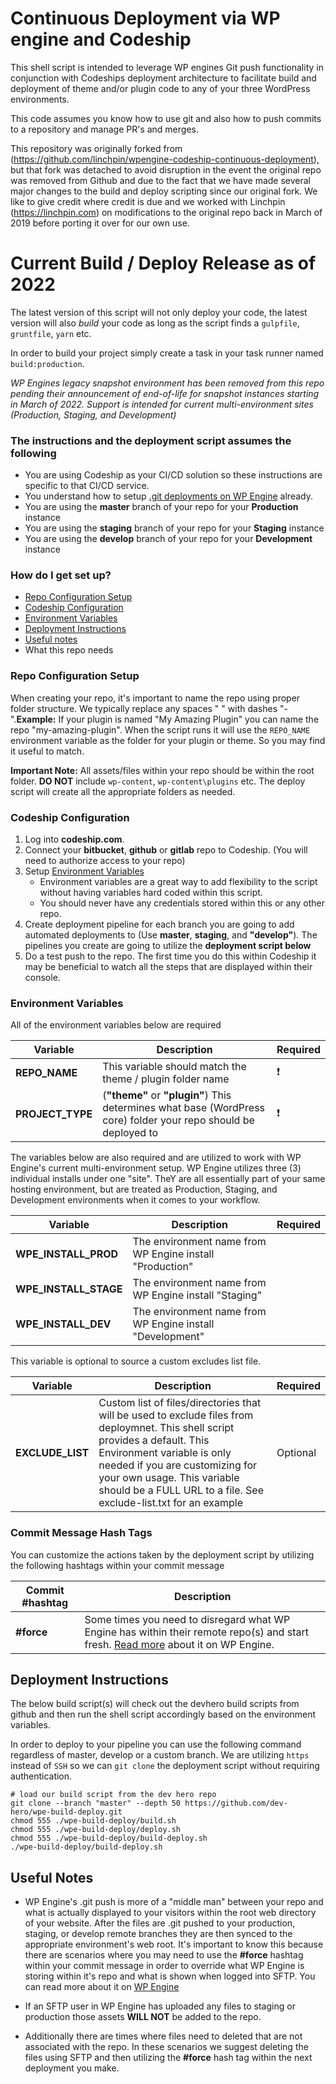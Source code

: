 # Continuous Deployment via WP engine and Codeship

This shell script is intended to leverage WP engines Git push functionality in conjunction with Codeships deployment architecture to facilitate build and deployment of theme and/or plugin code to any of your three WordPress environments.

This code assumes you know how to use git and also how to push commits to a repository and manage PR's and merges.

This repository was originally forked from (https://github.com/linchpin/wpengine-codeship-continuous-deployment), but that fork was detached to avoid disruption in the event the original repo was removed from Github and due to the fact that we have made several major changes to the build and deploy scripting since our original fork. We like to give credit where credit is due and we worked with Linchpin (https://linchpin.com) on modifications to the original repo back in March of 2019 before porting it over for our own use.

# Current Build / Deploy Release as of 2022

The latest version of this script will not only deploy your code, the latest version will also *build* your code as long as the script finds a `gulpfile`, `gruntfile`, `yarn` etc. 

In order to build your project simply create a task in your task runner named `build:production`.

*WP Engines legacy snapshot environment has been removed from this repo pending their announcement of end-of-life for snapshot instances starting in March of 2022. Support is intended for current multi-environment sites (Production, Staging, and Development)*

### The instructions and the deployment script assumes the following

* You are using Codeship as your CI/CD solution so these instructions are specific to that CI/CD service.
* You understand how to setup [.git deployments on WP Engine](https://wpengine.com/git/) already.
* You are using the **master** branch of your repo for your **Production** instance
* You are using the **staging** branch of your repo for your **Staging** instance
* You are using the **develop** branch of your repo for your **Development** instance

### How do I get set up?

* [Repo Configuration Setup](https://github.com/dev-hero/wpe-build-deploy#repo-configuration-setup)
* [Codeship Configuration](https://github.com/dev-hero/wpe-build-deploy#codeship-configuration)
* [Environment Variables](https://github.com/dev-hero/wpe-build-deploy#environment-variables)
* [Deployment Instructions](https://github.com/dev-hero/wpe-build-deploy#deployment-instructions)
* [Useful notes](https://github.com/dev-hero/wpe-build-deploy#useful-notes)
* What this repo needs

### Repo Configuration Setup

When creating your repo, it's important to name the repo using proper folder structure. We typically replace any spaces " " with dashes "-".**Example:** If your plugin is named "My Amazing Plugin" you can name the repo "my-amazing-plugin". When the script runs it will use the `REPO_NAME` environment variable as the folder for your plugin or theme. So you may find it useful to match.

**Important Note:** All assets/files within your repo should be within the root folder. **DO NOT** include `wp-content`, `wp-content\plugins` etc. The deploy script will create all the appropriate folders as needed.

### Codeship Configuration

1. Log into **codeship.com**.
2. Connect your **bitbucket**, **github** or **gitlab** repo to Codeship. (You will need to authorize access to your repo)
3. Setup [Environment Variables](https://github.com/linchpin/wpe-build-deploy#environment-variables)
    * Environment variables are a great way to add flexibility to the script without having variables hard coded within this script.
    * You should never have any credentials stored within this or any other repo.
4. Create deployment pipeline for each branch you are going to add automated deployments to (Use **master**, **staging**, and **"develop"**). The pipelines you create are going to utilize the **deployment script below**
5. Do a test push to the repo. The first time you do this within Codeship it may be beneficial to watch all the steps that are displayed within their console.

### Environment Variables

All of the environment variables below are required

|Variable|Description|Required|
| ------------- | ------------- | ------------- |
|**REPO_NAME**|This variable should match the theme / plugin folder name|:heavy_exclamation_mark:|
|**PROJECT_TYPE**|(**"theme"** or **"plugin"**) This determines what base (WordPress core) folder your repo should be deployed to|:heavy_exclamation_mark:|


The variables below are also required and are utilized to work with WP Engine's current multi-environment setup. WP Engine utilizes three (3) individual installs under one "site". TheY are all essentially part of your same hosting environment, but are treated as Production, Staging, and Development environments when it comes to your workflow.

|Variable|Description|Required|
| ------------- | ------------- | ------------- |
|**WPE_INSTALL_PROD**|The environment name from WP Engine install "Production"||
|**WPE_INSTALL_STAGE**|The environment name from WP Engine install "Staging"||
|**WPE_INSTALL_DEV**|The environment name from WP Engine install "Development"||


This variable is optional to source a custom excludes list file.

|Variable|Description|Required|
| ------------- | ------------- | ------------- |
|**EXCLUDE_LIST**|Custom list of files/directories that will be used to exclude files from deploymnet. This shell script provides a default. This Environment variable is only needed if you are customizing for your own usage. This variable should be a FULL URL to a file. See exclude-list.txt for an example| Optional

### Commit Message Hash Tags
You can customize the actions taken by the deployment script by utilizing the following hashtags within your commit message

|Commit #hashtag|Description|
| ------------- | ------------- |
|**#force**|Some times you need to disregard what WP Engine has within their remote repo(s) and start fresh. [Read more](https://wpengine.com/support/resetting-your-git-push-to-deploy-repository/) about it on WP Engine.|

## Deployment Instructions

The below build script(s) will check out the devhero build scripts from github and then run the shell script accordingly based on the environment variables.

In order to deploy to your pipeline you can use the following command regardless of master, develop or a custom branch. We are utilizing `https` instead of `SSH` so we can `git clone` the deployment script without requiring authentication.

```
# load our build script from the dev hero repo
git clone --branch "master" --depth 50 https://github.com/dev-hero/wpe-build-deploy.git
chmod 555 ./wpe-build-deploy/build.sh
chmod 555 ./wpe-build-deploy/deploy.sh
chmod 555 ./wpe-build-deploy/build-deploy.sh
./wpe-build-deploy/build-deploy.sh
```

## Useful Notes

* WP Engine's .git push is more of a "middle man" between your repo and what is actually displayed to your visitors within the root web directory of your website. After the files are .git pushed to your production, staging, or develop remote branches they are then synced to the appropriate environment's web root. It's important to know this because there are scenarios where you may need to use the **#force** hashtag within your commit message in order to override what WP Engine is storing within it's repo and what is shown when logged into SFTP. You can read more about it on [WP Engine](https://wpengine.com/support/resetting-your-git-push-to-deploy-repository/)

* If an SFTP user in WP Engine has uploaded any files to staging or production those assets **WILL NOT** be added to the repo.
* Additionally there are times where files need to deleted that are not associated with the repo. In these scenarios we suggest deleting the files using SFTP and then utilizing the **#force** hash tag within the next deployment you make.
